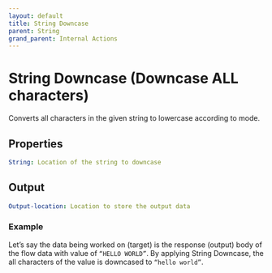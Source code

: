 ```yaml
---
layout: default
title: String Downcase
parent: String
grand_parent: Internal Actions
---
```

# String Downcase (Downcase ALL characters)
Converts all characters in the given string to lowercase according to mode.

## Properties
```yaml
String: Location of the string to downcase
```

## Output
```yaml
Output-location: Location to store the output data
```

### Example
Let’s say the data being worked on (target) is the response (output) body of the flow data with value of `“HELLO WORLD”`. By applying String Downcase, the all characters of the value is downcased to `“hello world”`.

